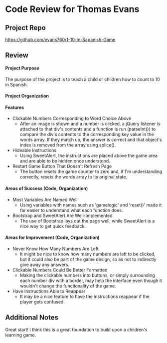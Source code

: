 # Code Review for Thomas Evans

## Project Repo

https://github.com/evans760/1-10-in-Sapanish-Game

## Review

#### Project Purpose

The purpose of the project is to teach a child or children how to count to 10 in Spanish.

#### Project Organization

#### Features

* Clickable Numbers Corresponding to Word Choice Above
  * After an image is shown and a number is clicked, a jQuery listener is attached to that div's contents and a function is run (parseInt()) to compare the div's contents to the corresponding key value in the words array. If they match up, the answer is correct and that object's index is removed from the array using splice().
* Hideable Instructions
  * Using SweetAlert, the instructions are placed above the game area and are able to be hidden once understood.
* Restart Game Button That Doesn't Refresh Page
  * The button resets the game counter to zero and, if I'm understanding correctly, resets the words array to its original state.

#### Areas of Success (Code, Organization)

* Most Variables Are Named Well
  * Using variables with names such as 'gamelogic' and 'reset()' made it far easier to understand what each function does.
* Bootstrap and SweetAlert Are Well-Implemented
  * The use of Bootstrap lays out the page well, while SweetAlert is a nice way to get quick feedback.

#### Areas for Improvement (Code, Organization)

* Never Know How Many Numbers Are Left
  * It might be nice to know how many numbers are left to be clicked, but it could also be part of the game design, so as not to indirectly give away any answers.
* Clickable Numbers Could Be Better Formatted
  * Making the clickable numbers into buttons, or simply surrounding each number div with a border, may help the interface even though it wouldn't change the functionality of the game.
* Have Instructions Able to Reappear
  * It may be a nice feature to have the instructions reappear if the player gets confused.

## Additional Notes

Great start!  I think this is a great foundation to build upon a children's learning game.

